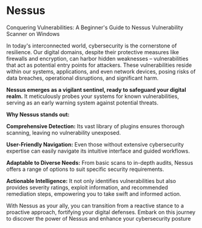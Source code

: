 # Nessus
Conquering Vulnerabilities: A Beginner's Guide to Nessus Vulnerability Scanner on Windows

In today's interconnected world, cybersecurity is the cornerstone of resilience. Our digital domains, despite their protective measures like firewalls and encryption, can harbor hidden weaknesses – vulnerabilities that act as potential entry points for attackers. These vulnerabilities reside within our systems, applications, and even network devices, posing risks of data breaches, operational disruptions, and significant harm.

<b>Nessus emerges as a vigilant sentinel, ready to safeguard your digital realm.</b> It meticulously probes your systems for known vulnerabilities, serving as an early warning system against potential threats.

<b>Why Nessus stands out:</b>

<b>Comprehensive Detection:</b> Its vast library of plugins ensures thorough scanning, leaving no vulnerability unexposed.

<b>User-Friendly Navigation:</b> Even those without extensive cybersecurity expertise can easily navigate its intuitive interface and guided workflows.

<b>Adaptable to Diverse Needs:</b> From basic scans to in-depth audits, Nessus offers a range of options to suit specific security requirements.

<b>Actionable Intelligence:</b> It not only identifies vulnerabilities but also provides severity ratings, exploit information, and recommended remediation steps, empowering you to take swift and informed action.

With Nessus as your ally, you can transition from a reactive stance to a proactive approach, fortifying your digital defenses. Embark on this journey to discover the power of Nessus and enhance your cybersecurity posture
